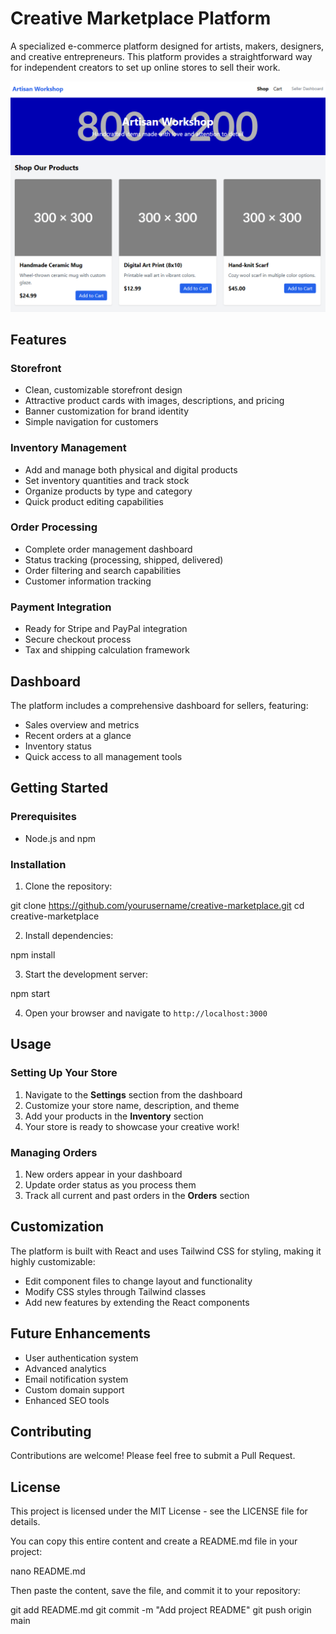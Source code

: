 # Creative Marketplace Platform

A specialized e-commerce platform designed for artists, makers, designers, and creative entrepreneurs. This platform provides a straightforward way for independent creators to set up online stores to sell their work.

![Creative Marketplace Screenshot](https://github.com/afmontoya/ecommerce/blob/main/ecomerce-platform-by-albert-montoya-2025.png)

## Features

### Storefront
- Clean, customizable storefront design
- Attractive product cards with images, descriptions, and pricing
- Banner customization for brand identity
- Simple navigation for customers

### Inventory Management
- Add and manage both physical and digital products
- Set inventory quantities and track stock
- Organize products by type and category
- Quick product editing capabilities

### Order Processing
- Complete order management dashboard
- Status tracking (processing, shipped, delivered)
- Order filtering and search capabilities
- Customer information tracking

### Payment Integration
- Ready for Stripe and PayPal integration
- Secure checkout process
- Tax and shipping calculation framework

## Dashboard
The platform includes a comprehensive dashboard for sellers, featuring:
- Sales overview and metrics
- Recent orders at a glance
- Inventory status
- Quick access to all management tools

## Getting Started

### Prerequisites
- Node.js and npm

### Installation
1. Clone the repository:

git clone https://github.com/yourusername/creative-marketplace.git
cd creative-marketplace

2. Install dependencies:

npm install

3. Start the development server:

npm start

4. Open your browser and navigate to `http://localhost:3000`

## Usage

### Setting Up Your Store
1. Navigate to the **Settings** section from the dashboard
2. Customize your store name, description, and theme
3. Add your products in the **Inventory** section
4. Your store is ready to showcase your creative work!

### Managing Orders
1. New orders appear in your dashboard
2. Update order status as you process them
3. Track all current and past orders in the **Orders** section

## Customization
The platform is built with React and uses Tailwind CSS for styling, making it highly customizable:
- Edit component files to change layout and functionality
- Modify CSS styles through Tailwind classes
- Add new features by extending the React components

## Future Enhancements
- User authentication system
- Advanced analytics
- Email notification system
- Custom domain support
- Enhanced SEO tools

## Contributing
Contributions are welcome! Please feel free to submit a Pull Request.

## License
This project is licensed under the MIT License - see the LICENSE file for details.

You can copy this entire content and create a README.md file in your project:

nano README.md

Then paste the content, save the file, and commit it to your repository:

git add README.md
git commit -m "Add project README"
git push origin main
